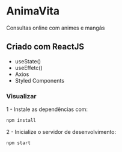 # AnimaVita

Consultas online com animes e mangás

## Criado com ReactJS
- useState()
- useEffetc()
- Axios
- Styled Components

### Visualizar

1 - Instale as dependências com:

```sh
npm install
```

2 - Inicialize o servidor de desenvolvimento:

```sh
npm start
```
